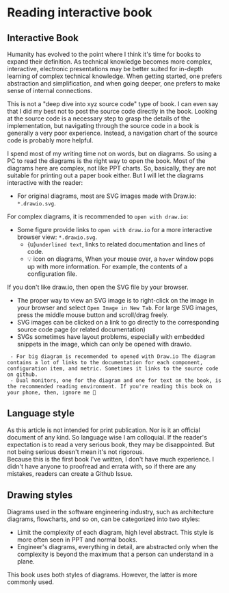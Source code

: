 # Reading interactive book

## Interactive Book

Humanity has evolved to the point where I think it's time for books to expand their definition. As technical knowledge becomes more complex, interactive, electronic presentations may be better suited for in-depth learning of complex technical knowledge. When getting started, one prefers abstraction and simplification, and when going deeper, one prefers to make sense of internal connections.

This is not a "deep dive into xyz source code" type of book. I can even say that I did my best not to post the source code directly in the book. Looking at the source code is a necessary step to grasp the details of the implementation, but navigating through the source code in a book is generally a very poor experience. Instead, a navigation chart of the source code is probably more helpful.

I spend most of my writing time not on words, but on diagrams. So using a PC to read the diagrams is the right way to open the book.
Most of the diagrams here are complex, not like PPT charts. So, basically, they are not suitable for printing out a paper book either. But I will let the diagrams interactive with the reader:

- For original diagrams, most are SVG images made with Draw.io: `*.drawio.svg`.

For complex diagrams, it is recommended to `open with draw.io`:
- Some figure provide links to `open with draw.io` for a more interactive browser view: `*.drawio.svg`.
  - {u}`underlined text`, links to related documentation and lines of code.
  - 💡 icon on diagrams, When your mouse over, a `hover` window pops up with more information. For example, the contents of a configuration file.

If you don't like draw.io, then open the SVG file by your browser.
- The proper way to view an SVG image is to right-click on the image in your browser and select `Open Image in New Tab`. For large SVG images, press the middle mouse button and scroll/drag freely.
- SVG images can be clicked on a link to go directly to the corresponding source code page (or related documentation)
- SVGs sometimes have layout problems, especially with embedded snippets in the image, which can only be opened with drawio.

```{hint}
 - For big diagram is recommended to opened with Draw.io The diagram contains a lot of links to the documentation for each component, configuration item, and metric. Sometimes it links to the source code on github.
 - Dual monitors, one for the diagram and one for text on the book, is the recommended reading environment. If you're reading this book on your phone, then, ignore me 🤦
```

## Language style
As this article is not intended for print publication. Nor is it an official document of any kind. So language wise I am colloquial. If the reader's expectation is to read a very serious book, they may be disappointed. But not being serious doesn't mean it's not rigorous.  
Because this is the first book I've written, I don't have much experience. I didn't have anyone to proofread and errata with, so if there are any mistakes, readers can create a Github Issue.


## Drawing styles

Diagrams used in the software engineering industry, such as architecture diagrams, flowcharts, and so on, can be categorized into two styles:
- Limit the complexity of each diagram, high level abstract. This style is more often seen in PPT and normal books.
- Engineer's diagrams, everything in detail, are abstracted only when the complexity is beyond the maximum that a person can understand in a plane.

This book uses both styles of diagrams. However, the latter is more commonly used.



